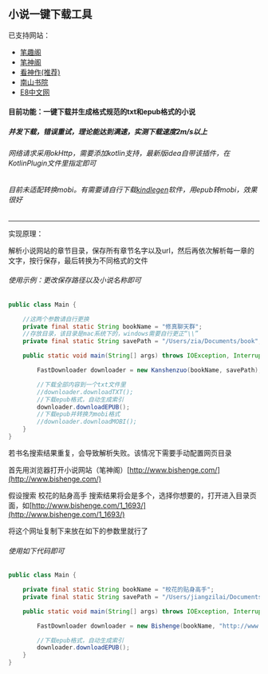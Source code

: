 ## 小说一键下载工具

已支持网站：

* [笔趣阁](http://www.biquge.com.tw)
* [笔神阁](http://www.bishenge.com)
* [看神作(推荐)](http://www.kanshenzuo.com)
* [南山书院](https://www.szyangxiao.com)
* [E8中文网](http://www.e8zw.com)

#### 目前功能：一键下载并生成格式规范的txt和epub格式的小说

##### 并发下载，错误重试，理论能达到满速，实测下载速度2m/s以上

###### 网络请求采用okHttp，需要添加kotlin支持，最新版idea自带该插件，在KotlinPlugin文件里指定即可

###### 目前未适配转换mobi。有需要请自行下载[kindlegen](https://www.amazon.com/gp/feature.html?ie=UTF8&docId=1000765211)软件，用epub转mobi，效果很好

--- 

实现原理：

解析小说网站的章节目录，保存所有章节名字以及url，然后再依次解析每一章的文字，按行保存，最后转换为不同格式的文件

###### 使用示例：更改保存路径以及小说名称即可

```java
public class Main {

    //这两个参数请自行更换
    private final static String bookName = "修真聊天群";
    //存放目录，该目录是mac系统下的，windows需要自行更正“\\”
    private final static String savePath = "/Users/zia/Documents/book";

    public static void main(String[] args) throws IOException, InterruptedException {

        FastDownloader downloader = new Kanshenzuo(bookName, savePath);

        //下载全部内容到一个txt文件里
        //downloader.downloadTXT();
        //下载epub格式，自动生成索引
        downloader.downloadEPUB();
        //下载epub并转换为mobi格式
        //downloader.downloadMOBI();
    }
}

```

若书名搜索结果重复，会导致解析失败。该情况下需要手动配置网页目录

首先用浏览器打开小说网站（笔神阁）[http://www.bishenge.com/](http://www.bishenge.com/)

假设搜索 校花的贴身高手 搜索结果将会是多个，选择你想要的，打开进入目录页面，如[http://www.bishenge.com/1_1693/](http://www.bishenge.com/1_1693/)

将这个网址复制下来放在如下的参数里就行了

###### 使用如下代码即可

```java
public class Main {

    private final static String bookName = "校花的贴身高手";
    private final static String savePath = "/Users/jiangzilai/Documents/book";

    public static void main(String[] args) throws IOException, InterruptedException {

        FastDownloader downloader = new Bishenge(bookName, "http://www.bishenge.com/1_1693/", savePath);

        //下载epub格式，自动生成索引
        downloader.downloadEPUB();
    }
}
```

